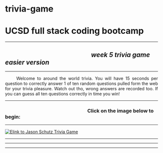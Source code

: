 # trivia-game
<h1> UCSD full stack coding bootcamp </h1>
  <hr>
  <h2><em> &nbsp;&nbsp;&nbsp;&nbsp;&nbsp;&nbsp;&nbsp;&nbsp;&nbsp;&nbsp;&nbsp;&nbsp;&nbsp;&nbsp;&nbsp;&nbsp;&nbsp;&nbsp;&nbsp;&nbsp;&nbsp;&nbsp;&nbsp;&nbsp;&nbsp;&nbsp;&nbsp;&nbsp;&nbsp;&nbsp;&nbsp;&nbsp;&nbsp;&nbsp;&nbsp;&nbsp;&nbsp;&nbsp;&nbsp;&nbsp;&nbsp;&nbsp;&nbsp;&nbsp;&nbsp;&nbsp;&nbsp;&nbsp;&nbsp;&nbsp;&nbsp;&nbsp;&nbsp;&nbsp;&nbsp;&nbsp;&nbsp;week 5 trivia game easier version</em></h2>
<hr>
<p style="text-align:justify;">&nbsp;&nbsp;&nbsp;&nbsp;&nbsp;Welcome to around the world trivia. You will have 15 seconds per question to correctly answer 1 of ten random questions pulled form the web for your trivia pleasure. Watch out tho, wrong answers are recorded too. If you can guess all ten questions correctly in time you win! </p>
<hr>
<H3>&nbsp;&nbsp;&nbsp;&nbsp;&nbsp;&nbsp;&nbsp;&nbsp;&nbsp;&nbsp;&nbsp;&nbsp;&nbsp;&nbsp;&nbsp;&nbsp;&nbsp;&nbsp;&nbsp;&nbsp;&nbsp;&nbsp;&nbsp;&nbsp;&nbsp;&nbsp;&nbsp;&nbsp;&nbsp;&nbsp;&nbsp;&nbsp;&nbsp;&nbsp;&nbsp;&nbsp;&nbsp;&nbsp;&nbsp;&nbsp;&nbsp;&nbsp;&nbsp;&nbsp;&nbsp;&nbsp;&nbsp;&nbsp;&nbsp;&nbsp;&nbsp;&nbsp;&nbsp;&nbsp;&nbsp;&nbsp;&nbsp;&nbsp;&nbsp;&nbsp;&nbsp;&nbsp;&nbsp;&nbsp;&nbsp;&nbsp;&nbsp;&nbsp;&nbsp;&nbsp;Click on the image below to begin:</h3>
<hr>
<a href="https://rogueathletic.github.io/trivia-game/" target="_blank" alt="link to Jason Schutz Trivia Game"><img src="https://i.postimg.cc/5tzXGVvZ/Screen-Shot-2019-01-04-at-12-18-08-AM.png" title="Elink to Jason Schutz Trivia Game" width="auto" height="auto" target="_blank"></a>
<hr>
  <hr>
  <hr>

